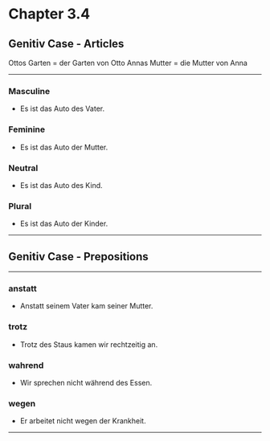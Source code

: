 # Chapter 3.4

## Genitiv Case - Articles

Ottos Garten = der Garten von Otto
Annas Mutter = die Mutter von Anna

---

### Masculine

* Es ist das Auto des Vater.

### Feminine

* Es ist das Auto der Mutter.

### Neutral

* Es ist das Auto des Kind.

### Plural

* Es ist das Auto der Kinder.

---

## Genitiv Case - Prepositions

---

### anstatt

* Anstatt seinem Vater kam seiner Mutter.

### trotz

* Trotz des Staus kamen wir rechtzeitig an.

### wahrend

* Wir sprechen nicht während des Essen.

### wegen

* Er arbeitet nicht wegen der Krankheit.

---
